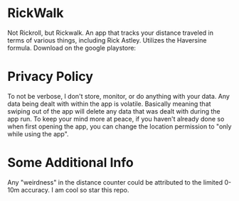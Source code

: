 # RickWalk
Not Rickroll, but Rickwalk. An app that tracks your distance traveled 
in terms of various things, including Rick Astley. Utilizes the 
Haversine formula.
Download on the google playstore: 

# Privacy Policy
To not be verbose, I don't store, monitor, or do anything 
with your data. Any data being dealt with within the app is 
volatile. Basically meaning that swiping out of the app will
 delete any data that was dealt with during the app run. To keep 
your mind more at peace, if you haven't
 already done so when first opening the app, you can 
change the location permission to "only while using the app".

# Some Additional Info
Any "weirdness" in the distance counter could be attributed to the limited 0-10m accuracy.
I am cool so star this repo.
